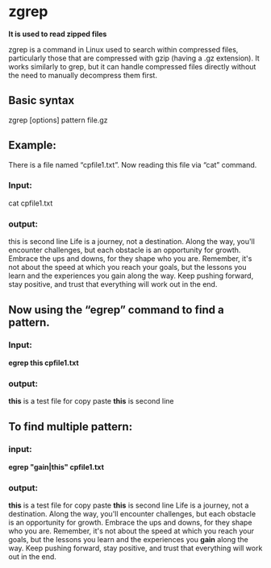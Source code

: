 # zgrep

<b>It is used to read zipped files</b>

zgrep is a command in Linux used to search within compressed files, particularly those that are compressed with gzip (having a .gz extension). 
It works similarly to grep, but it can handle compressed files directly without the need to manually decompress them first.

## Basic syntax

zgrep [options] pattern file.gz

## Example: 

There is a file named “cpfile1.txt”.
Now reading this file via “cat” command.

### Input: 

cat cpfile1.txt

### output: 

this is second line
Life is a journey, not a destination. Along the way, you'll encounter challenges, 
but each obstacle is an opportunity for growth. Embrace the ups and downs, for they 
shape who you are. Remember, it's not about the speed at which you reach your goals,
but the lessons you learn and the experiences you gain along the way. Keep pushing forward,
stay positive, and trust that everything will work out in the end.


## Now using the “egrep” command to find a pattern.

### Input: 

<b>egrep this cpfile1.txt</b>

### output: 

<b>this</b> is a test file for copy paste
<b>this</b> is second line

## To find multiple pattern:

### input: 

<b>egrep "gain|this" cpfile1.txt</b>


### output: 

<b>this</b> is a test file for copy paste
<b>this</b> is second line
Life is a journey, not a destination. Along the way, you'll encounter challenges,
but each obstacle is an opportunity for growth. Embrace the ups and downs, 
for they shape who you are. Remember, it's not about the speed at which you reach your goals,
but the lessons you learn and the experiences you <b>gain</b> along the way. Keep pushing forward,
stay positive, and trust that everything will work out in the end.
